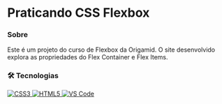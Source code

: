<h1>Praticando CSS Flexbox</h1>

### Sobre
Este é um projeto do curso de Flexbox da Origamid. O site desenvolvido explora as propriedades do Flex Container e Flex Items.

<h3> 🛠 Tecnologias </h3>

<p>
  <a href="">
    <img src="https://img.shields.io/badge/CSS3-1572B6?style=for-the-badge&logo=css3&logoColor=white"  alt="CSS3" />
  </a>
   <a href="">
    <img src="https://img.shields.io/badge/HTML5-E34F26?style=for-the-badge&logo=html5&logoColor=white"  alt="HTML5" />
  </a>
  <a href="">
    <img src="https://img.shields.io/badge/Visual_Studio_Code-0078D4?style=for-the-badge&logo=visual%20studio%20code&logoColor=white"  alt="VS Code" />
  </a>
  </p>
